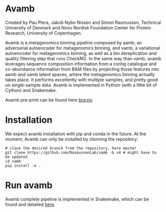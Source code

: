 # Avamb

Created by Pau Piera, Jakob Nybo Nissen and Simon Rasmussen, Technical University of Denmark and Novo Nordisk Foundation Center for Protein Research, University of Copenhagen.

Avamb is a metagenomics binning pipeline composed by aamb, an adversarial autoencoder for metagenomics binning, and vamb, a variational autoencoder for metagenomics binning, as well as a bin dereplication and quality filtering step that runs CheckM2. In the same way than vamb, avamb leverages sequence composition information from a contig catalogue and co-abundance information from BAM files by projecting those features into aamb and vamb latent spaces, where the metagenomics binning actually takes place. It performs excellently with multiple samples, and pretty good on single-sample data. Avamb is implemented in Python (with a little bit of Cython) and Snakemake.

Avamb pre-print can be found here [biorxiv](<insert biorXv link>)

# Installation
We expect avamb installation with pip and conda in the future. At the moment, Avamb can only be installed by clonning the repository:

```
# clone the desired branch from the repository, here master
git clone https://github.com/RasmussenLab/vamb -b v4 # might have to be updated
cd vamb
pip install -e .
```

# Run avamb
Avamb complete pipeline is implemented in Snakemake, which can be found and detailed [here](<insert avamb_workflow here>).
